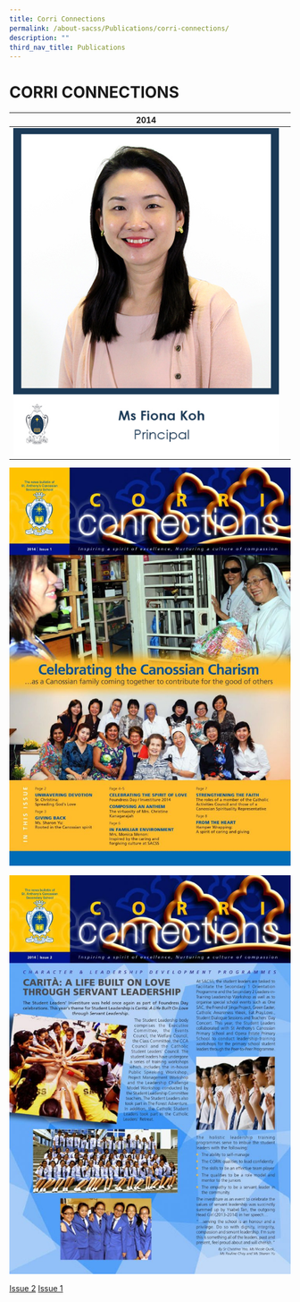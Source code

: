 ```yaml
---
title: Corri Connections
permalink: /about-sacss/Publications/corri-connections/
description: ""
third_nav_title: Publications
---
```

# CORRI CONNECTIONS

|  2014 |   | 
|:---:|:---:|
|![](/images/About%20us/1_MS-FIONA-KOH.jpg)  |   |


![](/images/About%20us/CORRI%20CONNECTIONS/0001-724x1024.jpg)

 ![](/images/About%20us/CORRI%20CONNECTIONS/500b4ccb8678449ca5a4b4a7d96bcc23-0001-724x1024.jpg)
 
[Issue 2](/files/About%20us/SAC_14_CC2-web.pdf)
[Issue 1](/files/About%20us/SAC_14_CC-web.pdf)